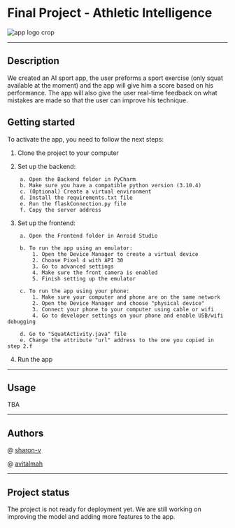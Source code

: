 # Final Project - Athletic Intelligence
![app logo crop](https://github.com/sharon-v/Athletic_Intelligence/assets/73613716/b8ceb3e0-3336-4da1-a778-d2f126fdb315)
***

## Description

We created an AI sport app, the user preforms a sport exercise (only squat available at the moment) and the app will
give him a score based on his performance. The app will also give the user real-time feedback on what mistakes are made
so that the user can improve his technique.

## Getting started

To activate the app, you need to follow the next steps:

1. Clone the project to your computer


2. Set up the backend:
```
    a. Open the Backend folder in PyCharm
    b. Make sure you have a compatible python version (3.10.4)
    c. (Optional) Create a virtual environment
    d. Install the requirements.txt file
    e. Run the flaskConnection.py file
    f. Copy the server address
```

3. Set up the frontend:
```
    a. Open the Frontend folder in Anroid Studio
    
    b. To run the app using an emulator:
        1. Open the Device Manager to create a virtual device
        2. Choose Pixel 4 with API 30
        3. Go to advanced settings
        4. Make sure the front camera is enabled 
        5. Finish setting up the emulator
        
    c. To run the app using your phone:
        1. Make sure your computer and phone are on the same network
        2. Open the Device Manager and choose "physical device"
        3. Connect your phone to your computer using cable or wifi
        4. Go to developer settings on your phone and enable USB/wifi debugging
        
    d. Go to "SquatActivity.java" file 
    e. Change the attribute "url" address to the one you copied in step 2.f
```
4. Run the app

***
## Usage

TBA

***
## Authors

@ [sharon-v](https://github.com/sharon-v)

@ [avitalmah](https://github.com/avitalmah)

***
## Project status

The project is not ready for deployment yet. We are still working on improving the model and adding more features to the app.

